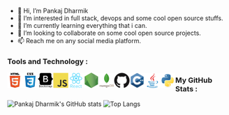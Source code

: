 - 👋 Hi, I’m Pankaj Dharmik
- 👀 I’m interested in full stack, devops and some cool open source stuffs.
- 🌱 I’m currently learning everything that i can.
- 💞️ I’m looking to collaborate on some cool open source projects.
- 📫 Reach me on any social media platform.

### Tools and Technology :
<img align="left" src="https://raw.githubusercontent.com/devicons/devicon/master/icons/html5/html5-original-wordmark.svg" alt="html5" width="35" height="35" />
<img align="left" src="https://raw.githubusercontent.com/devicons/devicon/master/icons/css3/css3-original-wordmark.svg" alt="css3" width="35" height="35" />
<img align="left" src="https://raw.githubusercontent.com/devicons/devicon/master/icons/bootstrap/bootstrap-plain-wordmark.svg" alt="bootstrap" width="35" height="35"/>
<img align="left" src="https://raw.githubusercontent.com/devicons/devicon/master/icons/javascript/javascript-original.svg" alt="javascript" width="35" height="35"/>
<img align="left" src="https://raw.githubusercontent.com/devicons/devicon/master/icons/react/react-original-wordmark.svg" alt="react" width="35" height="35"/>
<img align="left" alt="Node.js" width="35px" src="https://raw.githubusercontent.com/github/explore/80688e429a7d4ef2fca1e82350fe8e3517d3494d/topics/nodejs/nodejs.png" />
<img align="left" src="https://raw.githubusercontent.com/devicons/devicon/master/icons/mongodb/mongodb-original-wordmark.svg" alt="mongodb" width="35" height="35"/>
<img align="left" alt="GitHub" width="35px" src="https://raw.githubusercontent.com/github/explore/78df643247d429f6cc873026c0622819ad797942/topics/github/github.png" />
<img align="left" alt="Cpp" width="35px" src="https://raw.githubusercontent.com/github/explore/80688e429a7d4ef2fca1e82350fe8e3517d3494d/topics/cpp/cpp.png" />
<img align="left" src="https://raw.githubusercontent.com/devicons/devicon/master/icons/java/java-original.svg" alt="java" width="35" height="35"/>
<img align="left" src="https://raw.githubusercontent.com/devicons/devicon/master/icons/python/python-original.svg" alt="python" width="35" height="35"/>



### My GitHub Stats :
![Pankaj Dharmik's GitHub stats](https://github-readme-stats.vercel.app/api?username=pankajdharmik4&show_icons=true&hide_border=true&theme=tokyonight&border_radius=30)
![Top Langs](https://github-readme-stats.vercel.app/api/top-langs/?username=pankajdharmik4&show_icons=true&hide_border=true&theme=tokyonight&layout=compact&border_radius=30)
<br/>
<!---
pankajdharmik4/pankajdharmik4 is a ✨ special ✨ repository because its `README.md` (this file) appears on your GitHub profile.
You can click the Preview link to take a look at your changes.
--->
